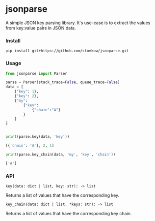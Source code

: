 # jsonparse
A simple JSON key parsing library. It's use-case is to extract the values from key:value pairs in JSON data.

### Install
```
pip install git+https://github.com/ctomkow/jsonparse.git
```

### Usage
```python
from jsonparse import Parser

parse = Parser(stack_trace=False, queue_trace=False)
data = [
    {"key": 1},
    {"key": 2},
    {"my": 
        {"key": 
            {"chain":"A"}
        }
    }
]


print(parse.key(data, 'key'))

[{'chain': 'A'}, 2, 1]

print(parse.key_chain(data, 'my', 'key', 'chain'))

['A']
```
### API
`key(data: dict | list, key: str): -> list`

Returns a list of values that have the corresponding key.

`key_chain(data: dict | list, *keys: str): -> list`

Returns a list of values that have the corresponding key chain.
